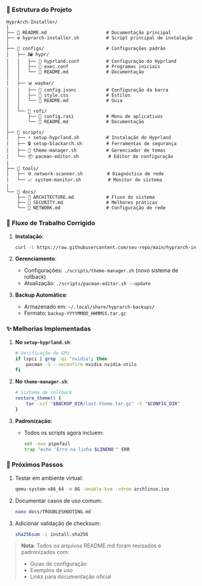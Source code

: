 ### 📂 Estrutura do Projeto
```
HyprArch-Installer/
│
├── 📄 README.md                      # Documentação principal 
├── ⚙️ hyprarch-installer.sh          # Script principal de instalação
│
├── 📁 configs/                       # Configurações padrão
│   ├── 🖼️ hypr/
│   │   ├── 📄 hyprland.conf          # Configuração do Hyprland
│   │   ├── 📄 exec.conf              # Programas iniciais
│   │   └── 📄 README.md              # Documentação
│   │
│   ├── 📊 waybar/
│   │   ├── 📄 config.jsonc           # Configuração da barra
│   │   ├── 🎨 style.css              # Estilos
│   │   └── 📄 README.md              # Guia
│   │
│   └── 🚀 rofi/
│       ├── 📄 config.rasi            # Menu de aplicativos
│       └── 📄 README.md              # Documentação
│
├── 📁 scripts/
│   ├── ⚡ setup-hyprland.sh          # Instalação do Hyprland 
│   ├── 🔒 setup-blackarch.sh         # Ferramentas de segurança
│   ├── 🎨 theme-manager.sh           # Gerenciador de temas 
│   └── 📦 pacman-editor.sh           # Editor de configuração
│
├── 📁 tools/
│   ├── 🌐 network-scanner.sh         # Diagnóstico de rede
│   └── 📈 system-monitor.sh          # Monitor de sistema
│
└── 📁 docs/
    ├── 📄 ARCHITECTURE.md            # Fluxo do sistema
    ├── 📄 SECURITY.md                # Melhores práticas
    └── 📄 NETWORK.md                 # Configuração de rede
```

### 🔄 Fluxo de Trabalho Corrigido

1. **Instalação**:
   ```bash
   curl -L https://raw.githubusercontent.com/seu-repo/main/hyprarch-installer.sh | bash
   ```

2. **Gerenciamento**:
   - Configurações: `./scripts/theme-manager.sh` (novo sistema de rollback)
   - Atualização: `./scripts/pacman-editor.sh --update`

3. **Backup Automático**:
   - Armazenado em: `~/.local/share/hyprarch-backups/`
   - Formato: `backup-YYYYMMDD_HHMMSS.tar.gz`

### ✨ Melhorias Implementadas

1. **No `setup-hyprland.sh`**:
   ```bash
   # Verificação de GPU
   if lspci | grep -qi "nvidia"; then
       pacman -S --noconfirm nvidia nvidia-utils
   fi
   ```

2. **No `theme-manager.sh`**:
   ```bash
   # Sistema de rollback
   restore_theme() {
       tar -xzf "$BACKUP_DIR/last-theme.tar.gz" -C "$CONFIG_DIR"
   }
   ```

3. **Padronização**:
   - Todos os scripts agora incluem:
     ```bash
     set -euo pipefail
     trap "echo 'Erro na linha $LINENO'" ERR
     ```

### 📌 Próximos Passos

1. Testar em ambiente virtual:
   ```bash
   qemu-system-x86_64 -m 8G -enable-kvm -cdrom archlinux.iso
   ```

2. Documentar casos de uso comum:
   ```bash
   nano docs/TROUBLESHOOTING.md
   ```

3. Adicionar validação de checksum:
   ```bash
   sha256sum -c install.sha256
   ```

> **Nota**: Todos os arquivos README.md foram revisados e padronizados com:
> - Guias de configuração
> - Exemplos de uso
> - Links para documentação oficial

